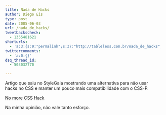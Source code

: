 ```yaml
---
title: Nada de Hacks
author: Diego Eis
type: post
date: 2005-06-03
url: /nada_de_hacks/
tweetbackscheck:
  - 1355481621
shorturls:
  - 'a:3:{s:9:"permalink";s:37:"http://tableless.com.br/nada_de_hacks";s:7:"tinyurl";s:26:"http://tinyurl.com/3sptv3m";s:4:"isgd";s:19:"http://is.gd/i7p4wd";}'
twittercomments:
  - 'a:0:{}'
dsq_thread_id:
  - 503032770

---
```

Artigo que saiu no StyleGala mostrando uma alternativa para não usar hacks no CSS e manter um pouco mais compatibilidade com o CSS-P. 

[No more CSS Hack][1] 

Na minha opinião, não vale tanto esforço.

 [1]: http://www.stylegala.com/articles/no_more_css_hacks.htm